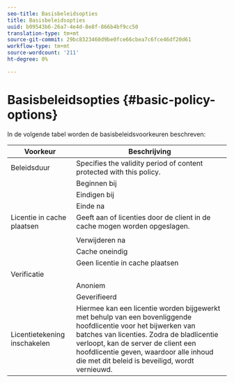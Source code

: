 ```yaml
---
seo-title: Basisbeleidsopties
title: Basisbeleidsopties
uuid: b09543b6-26a7-4e4d-8e8f-866b4bf9cc50
translation-type: tm+mt
source-git-commit: 29bc8323460d9be0fce66cbea7c6fce46df20d61
workflow-type: tm+mt
source-wordcount: '211'
ht-degree: 0%

---
```



# Basisbeleidsopties {#basic-policy-options}

In de volgende tabel worden de basisbeleidsvoorkeuren beschreven:

| Voorkeur | Beschrijving |
|---|---|
| Beleidsduur | Specifies the validity period of content protected with this policy. |
|  | Beginnen bij | De certificaten mogen pas op deze datum/tijd worden gebruikt. |
|  | Eindigen bij | De certificaten kunnen na deze datum/tijd niet meer worden gebruikt. |
|  | Einde na | Hier geeft u op hoe lang een licentie geldig is (in minuten), te beginnen bij het verpakken. |
| Licentie in cache plaatsen | Geeft aan of licenties door de client in de cache mogen worden opgeslagen. |
|  |  | De certificaten kunnen na deze datum/tijd niet meer worden gebruikt. |
|  | Verwijderen na | Hier geeft u op hoe lang een licentie geldig is (in minuten), te beginnen bij het tijdstip waarop de licentie door de licentieserver wordt uitgegeven. |
|  | Cache oneindig | De licentie kan voor onbepaalde tijd in het cachegeheugen worden opgeslagen op de client. |
|  | Geen licentie in cache plaatsen | De licentie wordt mogelijk niet in de cache opgeslagen door de client. Elke keer dat de gebruiker de inhoud afspeelt, moet een nieuwe licentie van de server worden verkregen. |
| Verificatie |  |
|  | Anoniem | Er is geen verificatie vereist om de inhoud weer te geven. |
|  | Geverifieerd | Gebruikersnaam/wachtwoord is vereist. |
| Licentietekening inschakelen | Hiermee kan een licentie worden bijgewerkt met behulp van een bovenliggende hoofdlicentie voor het bijwerken van batches van licenties. Zodra de bladlicentie verloopt, kan de server de client een hoofdlicentie geven, waardoor alle inhoud die met dit beleid is beveiligd, wordt vernieuwd. |

